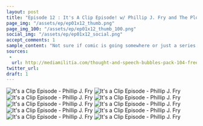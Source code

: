 ```yaml
---
layout: post
title: "Episode 12 : It's A Clip Episode! w/ Phillip J. Fry and The Plot Exposition Sugar Glider"
page_img: "/assets/ep/ep01x12_thumb.png"
page_img_100: "/assets/ep/ep01x12_thumb_100.png"
social_img: "/assets/ep/ep01x12_social.png"
accept_comments: 1
sample_content: "Not sure if comic is going somewhere or just a series of dramatic poses."
sources: 
 - 
  url: http://mediamilitia.com/thought-and-speech-bubbles-pack-104-free-vectors-and-images/
twitter_url: 
draft: 1
---
```



<div style="margin-left: auto; margin-right: auto; width: 600px;">
  <img src="/assets/ep/ep01x12_01.png" alt="It's a Clip Episode - Phillip J. Fry" />
  <img src="/assets/ep/ep01x12_02.png" alt="It's a Clip Episode - Phillip J. Fry" />
  <img src="/assets/ep/ep01x12_03.png" alt="It's a Clip Episode - Phillip J. Fry" />
  <img src="/assets/ep/ep01x12_04.png" alt="It's a Clip Episode - Phillip J. Fry" />
  <img src="/assets/ep/ep01x12_05.png" alt="It's a Clip Episode - Phillip J. Fry" />
  <img src="/assets/ep/ep01x12_06.png" alt="It's a Clip Episode - Phillip J. Fry" />
  <img src="/assets/ep/ep01x12_07.png" alt="It's a Clip Episode - Phillip J. Fry" />
  <img src="/assets/ep/ep01x12_08.png" alt="It's a Clip Episode - Phillip J. Fry" />
  <img src="/assets/ep/ep01x12_09.png" alt="It's a Clip Episode - Phillip J. Fry" />
  <img src="/assets/ep/ep01x12_10.png" alt="It's a Clip Episode - Phillip J. Fry" />
</div>

<div style="display: none">
  Script:

</div>